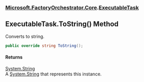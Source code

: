 ### [Microsoft.FactoryOrchestrator.Core](Microsoft_FactoryOrchestrator_Core.md 'Microsoft.FactoryOrchestrator.Core').[ExecutableTask](ExecutableTask.md 'Microsoft.FactoryOrchestrator.Core.ExecutableTask')
## ExecutableTask.ToString() Method
Converts to string.  
```csharp
public override string ToString();
```
#### Returns
[System.String](https://docs.microsoft.com/en-us/dotnet/api/System.String 'System.String')  
A [System.String](https://docs.microsoft.com/en-us/dotnet/api/System.String 'System.String') that represents this instance.  
